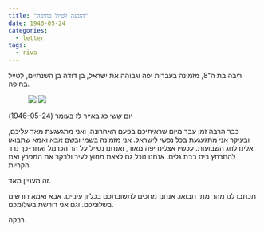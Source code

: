 ```yaml
---
title: "הזמנה לטיול בחיפה"
date: 1946-05-24
categories:
  - letter
tags:
  - riva
---
```


ריבה בת ה־8, מזמינה בעברית יפה וגבוהה את ישראל, בן דודהּ בן השנתיים, לטייל בחיפה.

<figure class="half">
    <a href="/pupko-papers/assets/images/1946-05-24-haifa-invitation-1.jpg"><img src="/pupko-papers/assets/images/1946-05-24-haifa-invitation-1.jpg"></a>
    <a href="/pupko-papers/assets/images/1946-05-24-haifa-invitation-2.jpg"><img src="/pupko-papers/assets/images/1946-05-24-haifa-invitation-2.jpg"></a>
</figure>


יום ששי כג באייר לז בעומר (1946-05-24)

כבר הרבה זמן עבר
מיום שראיתיכם בפעם
האחרונה, ואני מתגעגעת מאד
עליכם, וּבעיקר אני מתגעגעת
בכל נפשי לישראל. אני מזמינה
בשמי וּבשם אבא ואמא שתבואו
אלינו לחג השבועות. עכשיו
אצלינו יפה מאוד, ואנחנו נטייל על הר הכרמל ואחר-כּך
נרד להתרחץ בים בבת
גלים. אנחנו נוכל גם לצאת מחוץ לעיר ולבקר את
המפרץ ואת הקריות.

זה מעניין מאד.

תכתבו לנו מהר מתי תבואו.
אנחנו מחכים לתשובתכם
בכליון עיניים.  אבא ואמא
דורשים בשלומכם. וגם אני
דורשת בשלומכם.

רבקה.
